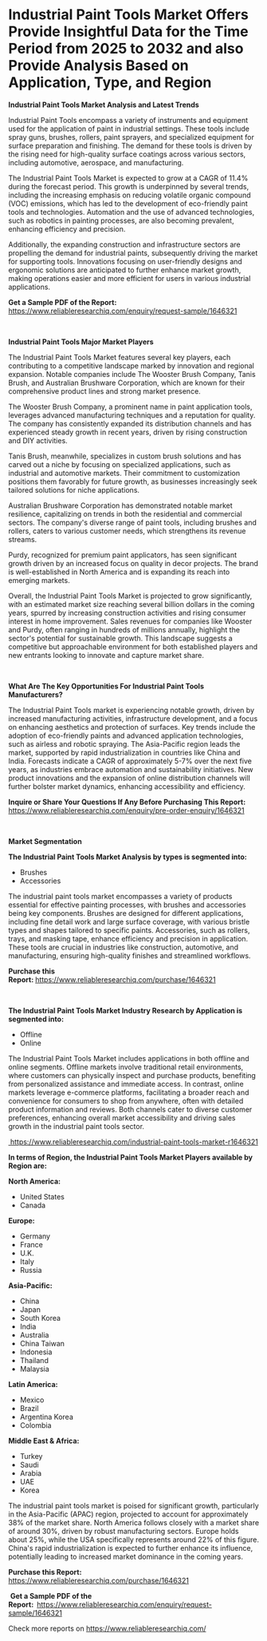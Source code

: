 <p><h1>Industrial Paint Tools Market Offers Provide Insightful Data for the Time Period from 2025 to 2032 and also Provide Analysis Based on Application, Type, and Region</h1></p><p><strong>Industrial Paint Tools Market Analysis and Latest Trends</strong></p>
<p><p>Industrial Paint Tools encompass a variety of instruments and equipment used for the application of paint in industrial settings. These tools include spray guns, brushes, rollers, paint sprayers, and specialized equipment for surface preparation and finishing. The demand for these tools is driven by the rising need for high-quality surface coatings across various sectors, including automotive, aerospace, and manufacturing.</p><p>The Industrial Paint Tools Market is expected to grow at a CAGR of 11.4% during the forecast period. This growth is underpinned by several trends, including the increasing emphasis on reducing volatile organic compound (VOC) emissions, which has led to the development of eco-friendly paint tools and technologies. Automation and the use of advanced technologies, such as robotics in painting processes, are also becoming prevalent, enhancing efficiency and precision.</p><p>Additionally, the expanding construction and infrastructure sectors are propelling the demand for industrial paints, subsequently driving the market for supporting tools. Innovations focusing on user-friendly designs and ergonomic solutions are anticipated to further enhance market growth, making operations easier and more efficient for users in various industrial applications.</p></p>
<p><strong>Get a Sample PDF of the Report:&nbsp;</strong> <a href="https://www.reliableresearchiq.com/enquiry/request-sample/1646321?utm_campaign=2821&utm_medium=2&utm_source=Github&utm_content=ia&utm_term=05042025&utm_id=industrial-paint-tools">https://www.reliableresearchiq.com/enquiry/request-sample/1646321</a></p>
<p>&nbsp;</p>
<p><strong>Industrial Paint Tools Major Market Players</strong></p>
<p><p>The Industrial Paint Tools Market features several key players, each contributing to a competitive landscape marked by innovation and regional expansion. Notable companies include The Wooster Brush Company, Tanis Brush, and Australian Brushware Corporation, which are known for their comprehensive product lines and strong market presence.</p><p>The Wooster Brush Company, a prominent name in paint application tools, leverages advanced manufacturing techniques and a reputation for quality. The company has consistently expanded its distribution channels and has experienced steady growth in recent years, driven by rising construction and DIY activities.</p><p>Tanis Brush, meanwhile, specializes in custom brush solutions and has carved out a niche by focusing on specialized applications, such as industrial and automotive markets. Their commitment to customization positions them favorably for future growth, as businesses increasingly seek tailored solutions for niche applications.</p><p>Australian Brushware Corporation has demonstrated notable market resilience, capitalizing on trends in both the residential and commercial sectors. The company's diverse range of paint tools, including brushes and rollers, caters to various customer needs, which strengthens its revenue streams.</p><p>Purdy, recognized for premium paint applicators, has seen significant growth driven by an increased focus on quality in decor projects. The brand is well-established in North America and is expanding its reach into emerging markets.</p><p>Overall, the Industrial Paint Tools Market is projected to grow significantly, with an estimated market size reaching several billion dollars in the coming years, spurred by increasing construction activities and rising consumer interest in home improvement. Sales revenues for companies like Wooster and Purdy, often ranging in hundreds of millions annually, highlight the sector's potential for sustainable growth. This landscape suggests a competitive but approachable environment for both established players and new entrants looking to innovate and capture market share.</p></p>
<p>&nbsp;</p>
<p><strong>What Are The Key Opportunities For Industrial Paint Tools Manufacturers?</strong></p>
<p><p>The Industrial Paint Tools market is experiencing notable growth, driven by increased manufacturing activities, infrastructure development, and a focus on enhancing aesthetics and protection of surfaces. Key trends include the adoption of eco-friendly paints and advanced application technologies, such as airless and robotic spraying. The Asia-Pacific region leads the market, supported by rapid industrialization in countries like China and India. Forecasts indicate a CAGR of approximately 5-7% over the next five years, as industries embrace automation and sustainability initiatives. New product innovations and the expansion of online distribution channels will further bolster market dynamics, enhancing accessibility and efficiency.</p></p>
<p><strong>Inquire or Share Your Questions If Any Before Purchasing This Report:</strong> <a href="https://www.reliableresearchiq.com/enquiry/pre-order-enquiry/1646321?utm_campaign=2821&utm_medium=2&utm_source=Github&utm_content=ia&utm_term=05042025&utm_id=industrial-paint-tools">https://www.reliableresearchiq.com/enquiry/pre-order-enquiry/1646321</a></p>
<p>&nbsp;</p>
<p><strong>Market Segmentation</strong></p>
<p><strong>The Industrial Paint Tools Market Analysis by types is segmented into:</strong></p>
<p><ul><li>Brushes</li><li>Accessories</li></ul></p>
<p><p>The industrial paint tools market encompasses a variety of products essential for effective painting processes, with brushes and accessories being key components. Brushes are designed for different applications, including fine detail work and large surface coverage, with various bristle types and shapes tailored to specific paints. Accessories, such as rollers, trays, and masking tape, enhance efficiency and precision in application. These tools are crucial in industries like construction, automotive, and manufacturing, ensuring high-quality finishes and streamlined workflows.</p></p>
<p><strong>Purchase this Report:&nbsp;</strong><a href="https://www.reliableresearchiq.com/purchase/1646321?utm_campaign=2821&utm_medium=2&utm_source=Github&utm_content=ia&utm_term=05042025&utm_id=industrial-paint-tools">https://www.reliableresearchiq.com/purchase/1646321</a></p>
<p>&nbsp;</p>
<p><strong>The Industrial Paint Tools Market Industry Research by Application is segmented into:</strong></p>
<p><ul><li>Offline</li><li>Online</li></ul></p>
<p><p>The Industrial Paint Tools Market includes applications in both offline and online segments. Offline markets involve traditional retail environments, where customers can physically inspect and purchase products, benefiting from personalized assistance and immediate access. In contrast, online markets leverage e-commerce platforms, facilitating a broader reach and convenience for consumers to shop from anywhere, often with detailed product information and reviews. Both channels cater to diverse customer preferences, enhancing overall market accessibility and driving sales growth in the industrial paint tools sector.</p></p>
<p><a href="https://www.reliableresearchiq.com/industrial-paint-tools-market-r1646321?utm_campaign=2821&utm_medium=2&utm_source=Github&utm_content=ia&utm_term=05042025&utm_id=industrial-paint-tools">&nbsp;https://www.reliableresearchiq.com/industrial-paint-tools-market-r1646321</a></p>
<p><strong>In terms of Region, the Industrial Paint Tools Market Players available by Region are:</strong></p>
<p>
    <p> <strong> North America: </strong>
        <ul>
            <li>United States</li>
            <li>Canada</li>
        </ul>
        </p> 
    <p> <strong> Europe: </strong>
        <ul>
            <li>Germany</li>
            <li>France</li>
            <li>U.K.</li>
            <li>Italy</li>
            <li>Russia</li>
        </ul>
        </p> 
    <p> <strong> Asia-Pacific: </strong>
        <ul>
            <li>China</li>
            <li>Japan</li>
            <li>South Korea</li>
            <li>India</li>
            <li>Australia</li>
            <li>China Taiwan</li>
            <li>Indonesia</li>
            <li>Thailand</li>
            <li>Malaysia</li>
        </ul>
        </p> 
    <p> <strong> Latin America: </strong>
        <ul>
            <li>Mexico</li>
            <li>Brazil</li>
            <li>Argentina Korea</li>
            <li>Colombia</li>
        </ul>
        </p> 
    <p> <strong> Middle East & Africa: </strong>
        <ul>
            <li>Turkey</li>
            <li>Saudi</li>
            <li>Arabia</li>
            <li>UAE</li>
            <li>Korea</li>
        </ul>
    </p>
    </p>
<p><p>The industrial paint tools market is poised for significant growth, particularly in the Asia-Pacific (APAC) region, projected to account for approximately 38% of the market share. North America follows closely with a market share of around 30%, driven by robust manufacturing sectors. Europe holds about 25%, while the USA specifically represents around 22% of this figure. China's rapid industrialization is expected to further enhance its influence, potentially leading to increased market dominance in the coming years.</p></p>
<p><strong>Purchase this Report: </strong><a href="https://www.reliableresearchiq.com/purchase/1646321?utm_campaign=2821&utm_medium=2&utm_source=Github&utm_content=ia&utm_term=05042025&utm_id=industrial-paint-tools">https://www.reliableresearchiq.com/purchase/1646321</a></p>
<p>&nbsp;<strong>Get a Sample PDF of the Report:&nbsp;&nbsp;</strong><a href="https://www.reliableresearchiq.com/enquiry/request-sample/1646321?utm_campaign=2821&utm_medium=2&utm_source=Github&utm_content=ia&utm_term=05042025&utm_id=industrial-paint-tools">https://www.reliableresearchiq.com/enquiry/request-sample/1646321</a></p>
<p><strong></strong></p>
<p>Check more reports on <a href="https://www.reliableresearchiq.com/?utm_campaign=2821&utm_medium=2&utm_source=Github&utm_content=ia&utm_term=05042025&utm_id=industrial-paint-tools">https://www.reliableresearchiq.com/</a></p>